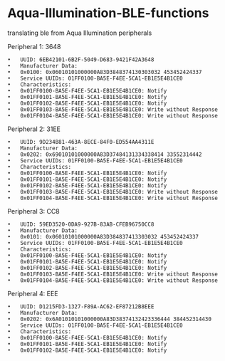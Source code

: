 # Aqua-Illumination-BLE-functions
translating ble from Aqua Illumination peripherals 

Peripheral 1: 3648

	•	UUID: 6EB42101-6B2F-5049-D683-9421F42A3648
	•	Manufacturer Data:
	•	0x0100: 0x06010101000000A83D3848374130303032 453452424337
	•	Service UUIDs: 01FF0100-BA5E-F4EE-5CA1-EB1E5E4B1CE0
	•	Characteristics:
	•	0x01FF0100-BA5E-F4EE-5CA1-EB1E5E4B1CE0: Notify
	•	0x01FF0101-BA5E-F4EE-5CA1-EB1E5E4B1CE0: Notify
	•	0x01FF0102-BA5E-F4EE-5CA1-EB1E5E4B1CE0: Notify
	•	0x01FF0103-BA5E-F4EE-5CA1-EB1E5E4B1CE0: Write without Response
	•	0x01FF0104-BA5E-F4EE-5CA1-EB1E5E4B1CE0: Write without Response

Peripheral 2: 31EE

	•	UUID: 9D234B81-463A-8ECE-84F0-ED554AA4311E
	•	Manufacturer Data:
	•	0x0202: 0x69010101000000A83D37484131334338414 33552314442
	•	Service UUIDs: 01FF0100-BA5E-F4EE-5CA1-EB1E5E4B1CE0
	•	Characteristics:
	•	0x01FF0100-BA5E-F4EE-5CA1-EB1E5E4B1CE0: Notify
	•	0x01FF0101-BA5E-F4EE-5CA1-EB1E5E4B1CE0: Notify
	•	0x01FF0102-BA5E-F4EE-5CA1-EB1E5E4B1CE0: Notify
	•	0x01FF0103-BA5E-F4EE-5CA1-EB1E5E4B1CE0: Write without Response
	•	0x01FF0104-BA5E-F4EE-5CA1-EB1E5E4B1CE0: Write without Response

Peripheral 3: CC8

	•	UUID: 59ED3520-0DA9-927B-83AB-CFEB96750CC8
	•	Manufacturer Data:
	•	0x0101: 0x06010101000000A83D384837413303032 453452424337
	•	Service UUIDs: 01FF0100-BA5E-F4EE-5CA1-EB1E5E4B1CE0
	•	Characteristics:
	•	0x01FF0100-BA5E-F4EE-5CA1-EB1E5E4B1CE0: Notify
	•	0x01FF0101-BA5E-F4EE-5CA1-EB1E5E4B1CE0: Notify
	•	0x01FF0102-BA5E-F4EE-5CA1-EB1E5E4B1CE0: Notify
	•	0x01FF0103-BA5E-F4EE-5CA1-EB1E5E4B1CE0: Write without Response
	•	0x01FF0104-BA5E-F4EE-5CA1-EB1E5E4B1CE0: Write without Response

Peripheral 4: EEE

	•	UUID: D1215FD3-1327-F89A-AC62-EF87212B8EEE
	•	Manufacturer Data:
	•	0x0202: 0x6A01010101000000A83D38374132423336444 384452314430
	•	Service UUIDs: 01FF0100-BA5E-F4EE-5CA1-EB1E5E4B1CE0
	•	Characteristics:
	•	0x01FF0100-BA5E-F4EE-5CA1-EB1E5E4B1CE0: Notify
	•	0x01FF0101-BA5E-F4EE-5CA1-EB1E5E4B1CE0: Notify
	•	0x01FF0102-BA5E-F4EE-5CA1-EB1E5E4B1CE0: Notify
